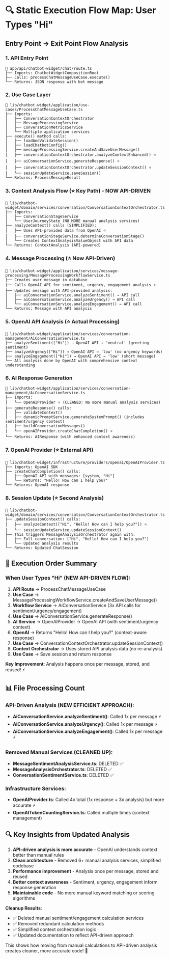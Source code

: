 # 🔍 Static Execution Flow Map: User Types "Hi"

## **Entry Point → Exit Point Flow Analysis**

### **1. API Entry Point**
```
📁 app/api/chatbot-widget/chat/route.ts
├── Imports: ChatbotWidgetCompositionRoot
├── Calls: processChatMessageUseCase.execute()
└── Returns: JSON response with bot message
```

### **2. Use Case Layer**
```
📁 lib/chatbot-widget/application/use-cases/ProcessChatMessageUseCase.ts
├── Imports: 
│   ├── ConversationContextOrchestrator
│   ├── MessageProcessingService
│   ├── ConversationMetricsService
│   └── Multiple application services
├── execute() method calls:
│   ├── loadAndValidateSession()
│   ├── loadChatbotConfig()
│   ├── messageProcessingService.createAndSaveUserMessage()
│   ├── conversationContextOrchestrator.analyzeContextEnhanced() ⭐
│   ├── aiConversationService.generateResponse() ⭐
│   ├── conversationContextOrchestrator.updateSessionContext() ⭐
│   └── sessionUpdateService.saveSession()
└── Returns: ProcessMessageResult
```

### **3. Context Analysis Flow (⭐ Key Path) - NOW API-DRIVEN**
```
📁 lib/chatbot-widget/domain/services/conversation/ConversationContextOrchestrator.ts
├── Imports:
│   ├── ConversationStageService
│   └── UserJourneyState (NO MORE manual analysis services)
├── analyzeContext() calls (SIMPLIFIED):
│   ├── Uses API-provided data from OpenAI ⭐
│   ├── conversationStageService.determineConversationStage()
│   └── Creates ContextAnalysisValueObject with API data
└── Returns: ContextAnalysis (API-powered)
```

### **4. Message Processing (⭐ Now API-Driven)**
```
📁 lib/chatbot-widget/application/services/message-processing/MessageProcessingWorkflowService.ts
├── Creates user message in database
├── Calls OpenAI API for sentiment, urgency, engagement analysis ⭐
├── Updates message with API-provided analysis:
│   ├── aiConversationService.analyzeSentiment() → API call
│   ├── aiConversationService.analyzeUrgency() → API call
│   └── aiConversationService.analyzeEngagement() → API call
└── Returns: Message with API analysis
```

### **5. OpenAI API Analysis (⭐ Actual Processing)**
```
📁 lib/chatbot-widget/application/services/conversation-management/AiConversationService.ts
├── analyzeSentiment(["Hi"]) → OpenAI API → 'neutral' (greeting sentiment)
├── analyzeUrgency(["Hi"]) → OpenAI API → 'low' (no urgency keywords)
├── analyzeEngagement(["Hi"]) → OpenAI API → 'low' (short message)
└── All analysis done by OpenAI with comprehensive context understanding
```

### **6. AI Response Generation**
```
📁 lib/chatbot-widget/application/services/conversation-management/AiConversationService.ts
├── Imports:
│   └── OpenAIProvider ⭐ (CLEANED: No more manual analysis services)
├── generateResponse() calls:
│   ├── validateContext()
│   ├── dynamicPromptService.generateSystemPrompt() (includes sentiment/urgency context)
│   ├── buildConversationMessages()
│   └── openAIProvider.createChatCompletion() ⭐
└── Returns: AIResponse (with enhanced context awareness)
```

### **7. OpenAI Provider (⭐ External API)**
```
📁 lib/chatbot-widget/infrastructure/providers/openai/OpenAIProvider.ts
├── Imports: OpenAI SDK
├── createChatCompletion() calls:
│   ├── OpenAI API with messages: [system, "Hi"]
│   └── Returns: "Hello! How can I help you?"
└── Returns: OpenAI response
```

### **8. Session Update (⭐ Second Analysis)**
```
📁 lib/chatbot-widget/domain/services/conversation/ConversationContextOrchestrator.ts
├── updateSessionContext() calls:
│   ├── analyzeContext(["Hi", "Hello! How can I help you?"]) ⭐
│   └── sessionUpdateService.updateSessionContext()
├── This triggers MessageAnalysisOrchestrator again with:
│   ├── Full conversation: ["Hi", "Hello! How can I help you?"]
│   └── Updated analysis results
└── Returns: Updated ChatSession
```

## **🎯 Execution Order Summary**

### **When User Types "Hi" (NEW API-DRIVEN FLOW):**

1. **API Route** → ProcessChatMessageUseCase
2. **Use Case** → MessageProcessingWorkflowService.createAndSaveUserMessage()
3. **Workflow Service** → AiConversationService (3x API calls for sentiment/urgency/engagement)
4. **Use Case** → AiConversationService.generateResponse()
5. **AI Service** → OpenAIProvider → OpenAI API (with sentiment/urgency context)
6. **OpenAI** → Returns "Hello! How can I help you?" (context-aware response)
7. **Use Case** → ConversationContextOrchestrator.updateSessionContext()
8. **Context Orchestrator** → Uses stored API analysis data (no re-analysis)
9. **Use Case** → Save session and return response

**Key Improvement**: Analysis happens once per message, stored, and reused! ⚡

## **📊 File Processing Count**

### **API-Driven Analysis (NEW EFFICIENT APPROACH):**
- **AiConversationService.analyzeSentiment()**: Called 1x per message ⚡
- **AiConversationService.analyzeUrgency()**: Called 1x per message ⚡  
- **AiConversationService.analyzeEngagement()**: Called 1x per message ⚡

### **Removed Manual Services (CLEANED UP):**
- **MessageSentimentAnalysisService.ts**: DELETED ✅
- **MessageAnalysisOrchestrator.ts**: DELETED ✅
- **ConversationSentimentService.ts**: DELETED ✅

### **Infrastructure Services:**
- **OpenAIProvider.ts**: Called 4x total (1x response + 3x analysis) but more accurate ⚡
- **OpenAITokenCountingService.ts**: Called multiple times (context management)

## **🔍 Key Insights from Updated Analysis**

1. **API-driven analysis is more accurate** - OpenAI understands context better than manual rules
2. **Clean architecture** - Removed 6+ manual analysis services, simplified codebase
3. **Performance improvement** - Analysis once per message, stored and reused
4. **Better context awareness** - Sentiment, urgency, engagement inform response generation
5. **Maintainable code** - No more manual keyword matching or scoring algorithms

**Cleanup Results**: 
- ✅ Deleted manual sentiment/engagement calculation services
- ✅ Removed redundant calculation methods 
- ✅ Simplified context orchestration logic
- ✅ Updated documentation to reflect API-driven approach

This shows how moving from manual calculations to API-driven analysis creates cleaner, more accurate code! 🎯 